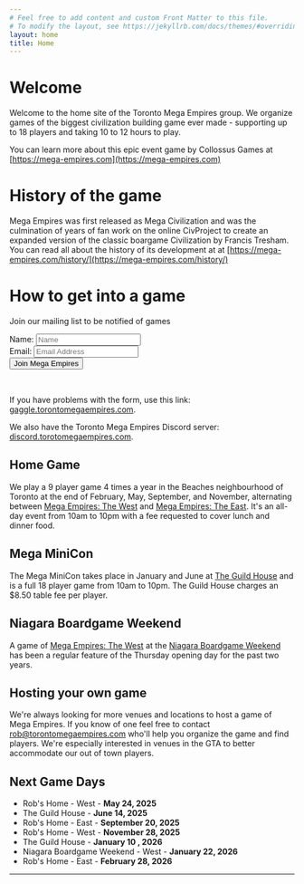 ```yaml
---
# Feel free to add content and custom Front Matter to this file.
# To modify the layout, see https://jekyllrb.com/docs/themes/#overriding-theme-defaults
layout: home
title: Home
---
```


# Welcome

Welcome to the home site of the Toronto Mega Empires group. We organize games of the biggest civilization building game ever made - supporting up to 18 players and taking 10 to 12 hours to play.

You can learn more about this epic event game by Collossus Games at [https://mega-empires.com](https://mega-empires.com)

# History of the game

Mega Empires was first released as Mega Civilization and was the culmination of years of fan work on the online CivProject to create an expanded version of the classic boargame Civilization by Francis Tresham. You can read all about the history of its development at at [https://mega-empires.com/history/](https://mega-empires.com/history/)

# How to get into a game

Join our mailing list to be notified of games 
<div>
    <form method="post" action="https://gaggle.email/join/torontomegaempires@gaggle.email">
        <div>
        Name: <input name="name" type="text" placeholder="Name">
        </div>
        <div>
        Email: <input name="email" type="email" placeholder="Email Address">
        </div>
        <div>
            <button>Join Mega Empires</button>
        </div>
    </form>
</div>
<br />

If you have problems with the form, use this link: [gaggle.torontomegaempires.com](https://gaggle.torontomegaempires.com).

We also have the Toronto Mega Empires Discord server: [discord.torotomegaempires.com](https://discord.torontomegaempires.com).

## Home Game
We play a 9 player game 4 times a year in the Beaches neighbourhood of Toronto at the end of February, May, September, and November, alternating between [Mega Empires: The West](https://boardgamegeek.com/boardgame/267304/mega-empires-the-west) and [Mega Empires: The East](https://boardgamegeek.com/boardgame/338980/mega-empires-the-east). It's an all-day event from 10am to 10pm with a fee requested to cover lunch and dinner food. 

## Mega MiniCon

The Mega MiniCon takes place in January and June at [The Guild House](https://theguildhouse.ca) and is a full 18 player game from 10am to 10pm. The Guild House charges an $8.50 table fee per player.

## Niagara Boardgame Weekend

A game of [Mega Empires: The West](https://boardgamegeek.com/boardgame/267304/mega-empires-the-west) at the [Niagara Boardgame Weekend](https://www.niagaraboardgaming.com) has been a regular feature of the Thursday opening day for the past two years.

## Hosting your own game

We're always looking for more venues and locations to host a game of Mega Empires. If you know of one feel free to contact [rob@torontomegaempires.com](mailto:rob@torontomegaempires.com) who'll help you organize the game and find players. We're especially interested in venues in the GTA to better accommodate our out of town players.

## Next Game Days

- Rob's Home - West - **May 24, 2025**
- The Guild House - **June 14, 2025**
- Rob's Home - East - **September 20, 2025**
- Rob's Home - West - **November 28, 2025**
- The Guild House - **January 10 , 2026**
- Niagara Boardgame Weekend - West - **January 22, 2026**
- Rob's Home - East - **February 28, 2026**

***
